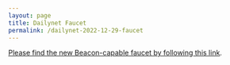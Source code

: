 ```yaml
---
layout: page
title: Dailynet Faucet
permalink: /dailynet-2022-12-29-faucet
---
```


[Please find the new Beacon-capable faucet by following this link](https://faucet.dailynet-2022-12-29.teztnets.xyz).
